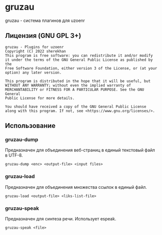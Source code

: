 # gruzau

gruzau - система плагинов для uzoenr

## Лицензия (GNU GPL 3+)

````
gruzau - Plugins for uzoenr
Copyright (C) 2022 sherekhan
This program is free software: you can redistribute it and/or modify
it under the terms of the GNU General Public License as published by the
Free Software Foundation, either version 3 of the License, or (at your
option) any later version.

This program is distributed in the hope that it will be useful, but
WITHOUT ANY WARRANTY; without even the implied warranty of
MERCHANTABILITY or FITNESS FOR A PARTICULAR PURPOSE. See the GNU General
Public License for more details.

You should have received a copy of the GNU General Public License
along with this program. If not, see <https://www.gnu.org/licenses/>.
````

## Использование

### gruzau-dump

Предназначен для объединения веб-страниц в единый текстовый
файл в UTF-8.

`gruzau-dump <enc> <output-file> <input files>`


### gruzau-load

Предназначен для объединения множества ссылок в единый файл.

`gruzau-load <output-file> <liks-list-file>`

### gruzau-speak

Предназначен для синтеза речи. 
Использует espeak.

`gruzau-speak <file>`